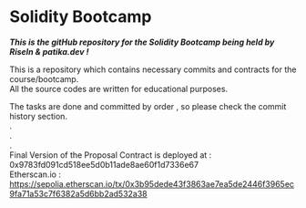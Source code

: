 # Solidity Bootcamp
**_This is the gitHub repository for the Solidity Bootcamp being held by RiseIn & patika.dev !_**  
  
This is a repository which contains necessary commits and contracts for the course/bootcamp.  
All the source codes are written for educational purposes.
  
  
The tasks are done and committed by order , so please check the commit history section.  
.  
.  
.  
Final Version of the Proposal Contract is deployed at :
0x9783fd091cd518ee5d0b11ade8ae60f1d7336e67  
Etherscan.io : https://sepolia.etherscan.io/tx/0x3b95dede43f3863ae7ea5de2446f3965ec9fa71a53c7f6382a5d6bb2ad532a38
